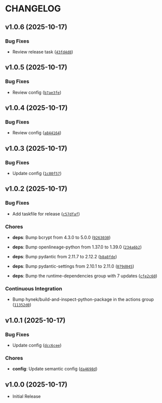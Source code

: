 # CHANGELOG

<!-- version list -->

## v1.0.6 (2025-10-17)

### Bug Fixes

- Review release task
  ([`43fd4d8`](https://github.com/celine-eu/celine-utils/commit/43fd4d86a15316f68b9366900321f74b9d64f213))


## v1.0.5 (2025-10-17)

### Bug Fixes

- Review config
  ([`b7ae3fe`](https://github.com/celine-eu/celine-utils/commit/b7ae3fe44e48c505c077d19f6b14acf0c0544b41))


## v1.0.4 (2025-10-17)

### Bug Fixes

- Review config
  ([`a844164`](https://github.com/celine-eu/celine-utils/commit/a844164863bb9c1c3c0a15ec727fbbaa5231af33))


## v1.0.3 (2025-10-17)

### Bug Fixes

- Update config
  ([`1c80f57`](https://github.com/celine-eu/celine-utils/commit/1c80f578e076d08a7ef58a110c3863452ad29bcf))


## v1.0.2 (2025-10-17)

### Bug Fixes

- Add taskfile for release
  ([`c57dfaf`](https://github.com/celine-eu/celine-utils/commit/c57dfaff7fce83ed326e4f0ab1122d2a8a5ee74c))

### Chores

- **deps**: Bump bcrypt from 4.3.0 to 5.0.0
  ([`9263030`](https://github.com/celine-eu/celine-utils/commit/92630304ce803ab58520053b556cdf235cff7848))

- **deps**: Bump openlineage-python from 1.37.0 to 1.39.0
  ([`234a6b2`](https://github.com/celine-eu/celine-utils/commit/234a6b20ba40890d17881ba0fd5930763a89a890))

- **deps**: Bump pydantic from 2.11.7 to 2.12.2
  ([`b8a8fde`](https://github.com/celine-eu/celine-utils/commit/b8a8fde4baae123da9c6d12be8fcdda924a0778b))

- **deps**: Bump pydantic-settings from 2.10.1 to 2.11.0
  ([`079d045`](https://github.com/celine-eu/celine-utils/commit/079d045093b0b3e9bfc617ae1915bd623ea33e9d))

- **deps**: Bump the runtime-dependencies group with 7 updates
  ([`cfe2c60`](https://github.com/celine-eu/celine-utils/commit/cfe2c60a7b63c56e983ac3861b9e722022d2d458))

### Continuous Integration

- Bump hynek/build-and-inspect-python-package in the actions group
  ([`11352d0`](https://github.com/celine-eu/celine-utils/commit/11352d0c2ce9bb8fe2be499a3ff08e9e71e49b33))


## v1.0.1 (2025-10-17)

### Bug Fixes

- Update config
  ([`dcc6cee`](https://github.com/celine-eu/celine-utils/commit/dcc6ceece5e338c1192baa70c71628fa56b75a35))

### Chores

- **config**: Update semantic config
  ([`da4698d`](https://github.com/celine-eu/celine-utils/commit/da4698d2b2ff21a0b50f4a31da93c5360ff33dfc))


## v1.0.0 (2025-10-17)

- Initial Release
